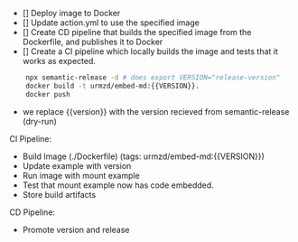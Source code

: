 - [] Deploy image to Docker
- [] Update action.yml to use the specified image
- [] Create CD pipeline that builds the specified image from the Dockerfile, and publishes it to Docker
- [] Create a CI pipeline which locally builds the image and tests that it works as expected. 

```bash
    npx semantic-release -d # does export VERSION="release-version"
    docker build -t urmzd/embed-md:{{VERSION}}.
    docker push
```

- we replace {{version}} with the version recieved from semantic-release (dry-run)

CI Pipeline:

- Build Image (./Dockerfile) (tags: urmzd/embed-md:{{VERSION}})
- Update example with version
- Run image with mount example 
- Test that mount example now has code embedded. 
- Store build artifacts

CD Pipeline:

- Promote version and release
